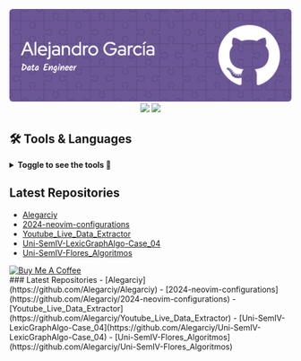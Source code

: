 <p align="center">
  <img src="./assets/header.png" alt="Header">
  <br>
  <a href="https://twitter.com/alegarciy"><img src="https://img.shields.io/badge/twitter-%231DA1F2.svg?&style=for-the-badge&logo=twitter&logoColor=white" height=25></a> 
  <a href="https://www.linkedin.com/in/alejandro-garc%C3%ADa-108885205/"><img src="https://img.shields.io/badge/linkedin-%230077B5.svg?&style=for-the-badge&logo=linkedin&logoColor=white" height=25></a> 
</p>

## 🛠️ Tools & Languages

<details>

  <summary><b>Toggle to see the tools 👀</b><br></summary>
  <p>This are the tools i have experience, not an expert on any of them but i enjoy them. <br> </p>

  <details>
    <summary>🧰 Version Control</summary>
    <a href="https://git-scm.com/" target="_blank"> <img src="https://user-images.githubusercontent.com/25181517/192108372-f71d70ac-7ae6-4c0d-8395-51d8870c2ef0.png" alt="Git" width="40" height="40"/> </a>
    <a href="https://github.com/" target="_blank"> <img src="https://user-images.githubusercontent.com/25181517/192108374-8da61ba1-99ec-41d7-80b8-fb2f7c0a4948.png" alt="Github" width="40" height="40"/> </a>
    <a href="https://about.gitlab.com/" target="_blank"> <img src="https://user-images.githubusercontent.com/25181517/192108376-c675d39b-90f6-4073-bde6-5a9291644657.png" alt="Gitlab" width="40" height="40"/> </a>
  </details>

  <details>
    <summary>🔨 Tools</summary>
    <a href="https://neovim.io/" target="_blank"> <img src="https://github-production-user-asset-6210df.s3.amazonaws.com/136815194/258326081-b113a23c-5c04-45aa-819c-bd04e8ac2a37.png" alt="Neovim" width="40" height="40"/> </a>
    <a href="https://code.visualstudio.com/" target="_blank"> <img src="https://user-images.githubusercontent.com/25181517/192108891-d86b6220-e232-423a-bf5f-90903e6887c3.png" alt="Visual Studio Code" width="40" height="40"/> </a>
    <a href="https://www.postman.com/" target="_blank"> <img src="https://user-images.githubusercontent.com/25181517/192109061-e138ca71-337c-4019-8d42-4792fdaa7128.png" alt="Postman" width="40" height="40"/> </a>
    <a href="https://www.atlassian.com/software/jira" target="_blank"> <img src="https://user-images.githubusercontent.com/25181517/183912952-83784e94-629d-4c34-a961-ae2ae795b662.png" alt="Jira" width="40" height="40"/> </a>
    <a href="https://jupyter.org/" target="_blank"> <img src="https://user-images.githubusercontent.com/25181517/183914128-3fc88b4a-4ac1-40e6-9443-9a30182379b7.png" alt="Jupyter Notebook" width="40" height="40"/> </a>
  </details>

  <details>
    <summary>🌐 Web Dev</summary>
    <a href="https://developer.mozilla.org/en-US/docs/Web/HTML" target="_blank"> <img src="https://user-images.githubusercontent.com/25181517/192158954-f88b5814-d510-4564-b285-dff7d6400dad.png" alt="HTML" width="40" height="40"/> </a>
    <a href="https://developer.mozilla.org/en-US/docs/Web/CSS" target="_blank"> <img src="https://user-images.githubusercontent.com/25181517/183898674-75a4a1b1-f960-4ea9-abcb-637170a00a75.png" alt="CSS" width="40" height="40"/> </a>
    <a href="https://swagger.io/" target="_blank"> <img src="https://user-images.githubusercontent.com/25181517/186711335-a3729606-5a78-4496-9a36-06efcc74f800.png" alt="Swagger" width="40" height="40"/> </a>
    <a href="https://auth0.com/" target="_blank"> <img src="https://cdn.brighttalk.com/ams/california/images/channel/19357/image_840418.png" alt="Auth0" width="40" height="40"/> </a>
  </details>

  <details>
    <summary>📜 Javascript</summary>
    <a href="https://developer.mozilla.org/en-US/docs/Web/JavaScript" target="_blank"> <img src="https://user-images.githubusercontent.com/25181517/117447155-6a868a00-af3d-11eb-9cfe-245df15c9f3f.png" alt="Javascript" width="40" height="40"/> </a>
    <a href="https://reactjs.org/" target="_blank"> <img src="https://user-images.githubusercontent.com/25181517/183897015-94a058a6-b86e-4e42-a37f-bf92061753e5.png" alt="React" width="40" height="40"/> </a>
    <a href="https://www.typescriptlang.org/" target="_blank"> <img src="https://user-images.githubusercontent.com/25181517/183890598-19a0ac2d-e88a-4005-a8df-1ee36782fde1.png" alt="Typescript" width="40" height="40"/> </a>
    <a href="https://www.npmjs.com/" target="_blank"> <img src="https://user-images.githubusercontent.com/25181517/121401671-49102800-c959-11eb-9f6f-74d49a5e1774.png" alt="Node Package Manager" width="40" height="40"/> </a>
    <a href="https://nodejs.org/" target="_blank"> <img src="https://user-images.githubusercontent.com/25181517/183568594-85e280a7-0d7e-4d1a-9028-c8c2209e073c.png" alt="Node JS" width="40" height="40"/> </a>
    <a href="https://nestjs.com/" target="_blank"> <img src="https://github.com/marwin1991/profile-technology-icons/assets/136815194/519bfaf3-c242-431e-a269-876979f05574" alt="Nest JS" width="40" height="40"/> </a>
    <a href="https://jestjs.io/" target="_blank"> <img src="https://user-images.githubusercontent.com/25181517/187955005-f4ca6f1a-e727-497b-b81b-93fb9726268e.png" alt="Jest" width="40" height="40"/> </a>
  </details>

  <details>
    <summary>🐍 Python</summary>
    <a href="https://www.python.org/" target="_blank"> <img src="https://user-images.githubusercontent.com/25181517/183423507-c056a6f9-1ba8-4312-a350-19bcbc5a8697.png" alt="Python" width="40" height="40"/> </a>
    <a href="https://flask.palletsprojects.com/" target="_blank"> <img src="https://user-images.githubusercontent.com/25181517/183423775-2276e25d-d43d-4e58-890b-edbc88e915f7.png" alt="Flask" width="40" height="40"/> </a>
    <a href="https://docs.pytest.org/" target="_blank"> <img src="https://user-images.githubusercontent.com/25181517/184117132-9e89a93b-65fb-47c3-91e7-7d0f99e7c066.png" alt="Pytest" width="40" height="40"/> </a>
    <a href="https://pandas.pydata.org/" target="_blank"> <img src="https://github.com/marwin1991/profile-technology-icons/assets/76012086/24b02d77-2f28-43c7-b5d6-e15e3395851b" alt="Pandas" width="40" height="40"/> </a>
    <a href="https://spark.apache.org/docs/latest/api/python/" target="_blank"> <img src="https://www.google.com/url?sa=i&url=https%3A%2F%2Fcommons.wikimedia.org%2Fwiki%2FFile%3AApache_Spark_logo.svg&psig=AOvVaw0defMF9eqFZhmfgFMiQ5aR&ust=1723849241068000&source=images&cd=vfe&opi=89978449&ved=0CBQQjRxqFwoTCNiM9f6M-IcDFQAAAAAdAAAAABAE" alt="Pyspark" width="40" height="40"/> </a>
  </details>

  <details>
    <summary>💾 Database</summary>
    <a href="https://www.postgresql.org/" target="_blank"> <img src="https://user-images.githubusercontent.com/25181517/117208740-bfb78400-adf5-11eb-97bb-09072b6bedfc.png" alt="PostgreSQL" width="40" height="40"/> </a>
    <a href="https://www.mongodb.com/" target="_blank"> <img src="https://user-images.githubusercontent.com/25181517/182884177-d48a8579-2cd0-447a-b9a6-ffc7cb02560e.png" alt="MongoDB" width="40" height="40"/> </a>
    <a href="https://www.mysql.com/" target="_blank"> <img src="https://user-images.githubusercontent.com/25181517/183896128-ec99105a-ec1a-4d85-b08b-1aa1620b2046.png" alt="MySQL" width="40" height="40"/> </a>
    <a href="https://www.microsoft.com/en-us/sql-server" target="_blank"> <img src="https://github.com/marwin1991/profile-technology-icons/assets/19180175/3b371807-db7c-45b4-8720-c0cfc901680a" alt="MSSQL" width="40" height="40"/> </a>
  </details>

  <details>
    <summary>🤿 DevOps</summary>
    <a href="https://www.gnu.org/software/bash/" target="_blank"> <img src="https://user-images.githubusercontent.com/25181517/192158606-7c2ef6bd-6e04-47cf-b5bc-da2797cb5bda.png" alt="bash" width="40" height="40"/> </a>
    <a href="https://www.docker.com/" target="_blank"> <img src="https://user-images.githubusercontent.com/25181517/117207330-263ba280-adf4-11eb-9b97-0ac5b40bc3be.png" alt="Docker" width="40" height="40"/> </a>
    <a href="https://kubernetes.io/" target="_blank"> <img src="https://user-images.githubusercontent.com/25181517/182534006-037f08b5-8e7b-4e5f-96b6-5d2a5558fa85.png" alt="Kubernetes" width="40" height="40"/> </a>
  </details>

  <details>
    <summary>☁️  Cloud</summary>
    <a href="https://aws.amazon.com/" target="_blank"> <img src="https://user-images.githubusercontent.com/25181517/183896132-54262f2e-6d98-41e3-8888-e40ab5a17326.png" alt="AWS" width="40" height="40"/> </a>
    <a href="https://cloud.google.com/" target="_blank"> <img src="https://user-images.githubusercontent.com/25181517/183911547-990692bc-8411-4878-99a0-43506cdb69cf.png" alt="GCP" width="40" height="40"/> </a>
  </details>

  <details>
    <summary>🖥️ Operating system</summary>
    <a href="https://www.apple.com/macos/" target="_blank"> <img src="https://user-images.githubusercontent.com/25181517/186884152-ae609cca-8cf1-4175-8d60-1ce1fa078ca2.png" alt="macOS" width="40" height="40"/> </a>
    <a href="https://ubuntu.com/" target="_blank"> <img src="https://user-images.githubusercontent.com/25181517/186884153-99edc188-e4aa-4c84-91b0-e2df260ebc33.png" alt="Ubuntu" width="40" height="40"/> </a>
  </details>

</details>

## Latest Repositories
- [Alegarciy](https://github.com/Alegarciy/Alegarciy)
- [2024-neovim-configurations](https://github.com/Alegarciy/2024-neovim-configurations)
- [Youtube_Live_Data_Extractor](https://github.com/Alegarciy/Youtube_Live_Data_Extractor)
- [Uni-SemIV-LexicGraphAlgo-Case_04](https://github.com/Alegarciy/Uni-SemIV-LexicGraphAlgo-Case_04)
- [Uni-SemIV-Flores_Algoritmos](https://github.com/Alegarciy/Uni-SemIV-Flores_Algoritmos)

<a href="https://buymeacoffee.com/alegarciyt" target="_blank" rel="noreferrer nofollow">
  <img src="https://cdn.buymeacoffee.com/buttons/default-red.png" alt="Buy Me A Coffee" height="40" width="170" >
</a>

<br>
### Latest Repositories
- [Alegarciy](https://github.com/Alegarciy/Alegarciy)
- [2024-neovim-configurations](https://github.com/Alegarciy/2024-neovim-configurations)
- [Youtube_Live_Data_Extractor](https://github.com/Alegarciy/Youtube_Live_Data_Extractor)
- [Uni-SemIV-LexicGraphAlgo-Case_04](https://github.com/Alegarciy/Uni-SemIV-LexicGraphAlgo-Case_04)
- [Uni-SemIV-Flores_Algoritmos](https://github.com/Alegarciy/Uni-SemIV-Flores_Algoritmos)
